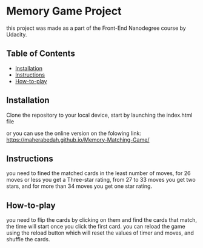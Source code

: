 # Memory Game Project
 this project was made as a part of the Front-End Nanodegree course by Udacity.
 
## Table of Contents

* [Installation](#Installation)
* [Instructions](#Instructions)
* [How-to-play](#How-to-play)

## Installation

Clone the repository to your local device, start by launching the index.html file   

or you can use the online version on the folowing link:
https://maherabedah.github.io/Memory-Matching-Game/


## Instructions

you need to fined the matched cards in the least number of moves,
for 26 moves or less you get a Three-star rating,
from 27 to 33 moves you get two stars,
and for more than 34 moves you get one star rating. 


## How-to-play

you need to flip the cards by clicking on them and find the cards that match,
the time will start once you click the first card.
you can reload the game using the reload button which will reset the values of timer and moves, and shuffle the cards.




